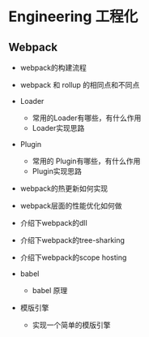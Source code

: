 # Engineering 工程化

## Webpack

- webpack的构建流程
- webpack 和 rollup 的相同点和不同点
- Loader
  - 常用的Loader有哪些，有什么作用
  - Loader实现思路

- Plugin
  - 常用的 Plugin有哪些，有什么作用
  - Plugin实现思路

- webpack的热更新如何实现
- webpack层面的性能优化如何做
- 介绍下webpack的dll
- 介绍下webpack的tree-sharking
- 介绍下webpack的scope hosting

- babel
  - babel 原理

- 模版引擎
  - 实现一个简单的模版引擎

